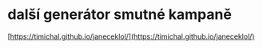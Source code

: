 # další generátor smutné kampaně
[https://timichal.github.io/janeceklol/](https://timichal.github.io/janeceklol/)
